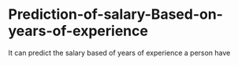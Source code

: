 # Prediction-of-salary-Based-on-years-of-experience
It can predict the salary based of years of experience a person have 
